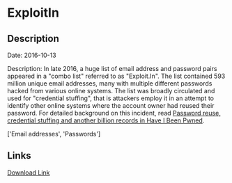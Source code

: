 # ExploitIn

## Description

Date: 2016-10-13

Description:
In late 2016, a huge list of email address and password pairs appeared in a &quot;combo list&quot; referred to as &quot;Exploit.In&quot;. The list contained 593 million unique email addresses, many with multiple different passwords hacked from various online systems. The list was broadly circulated and used for &quot;credential stuffing&quot;, that is attackers employ it in an attempt to identify other online systems where the account owner had reused their password. For detailed background on this incident, read <a href="https://www.troyhunt.com/password-reuse-credential-stuffing-and-another-1-billion-records-in-have-i-been-pwned" target="_blank" rel="noopener">Password reuse, credential stuffing and another billion records in Have I Been Pwned</a>.


['Email addresses', 'Passwords']

## Links

[Download Link](https://link-to.net/1229997/958.9624572121443/dynamic/?r=aHR0cHM6Ly93d3cubWVkaWFmaXJlLmNvbS92aWV3L2c2ckdaU2hBMUc2c1FkYS8vZmlsZQ==)
